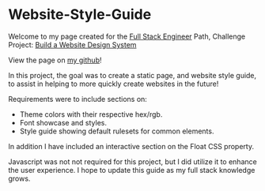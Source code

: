 # Website-Style-Guide
Welcome to my page created for the <a href="https://www.codecademy.com/career-journey/full-stack-engineer">Full Stack Engineer</a> Path, Challenge Project: <a href="https://www.codecademy.com/journeys/full-stack-engineer/paths/fscj-22-web-development-foundations/tracks/fscj-22-improved-styling-with-css/modules/wdcp-22-build-a-website-design-system-2a08b912-678e-4186-ab57-86a0fb0ca601/projects/independent-project-web-design-system">Build a Website Design System</a>

View the page on <a href="https://cardink.github.io/projects/Website%20Style%20Guide/index.html">my github</a>!

In this project, the goal was to create a static page, and website style guide, to assist in helping to more quickly create websites in the future!

Requirements were to include sections on:
* Theme colors with their respective hex/rgb.
* Font showcase and styles.
* Style guide showing default rulesets for common elements.

In addition I have included an interactive section on the Float CSS property.

Javascript was not not required for this project, but I did utilize it to enhance the user experience. I hope to update this guide as my full stack knowledge grows.
